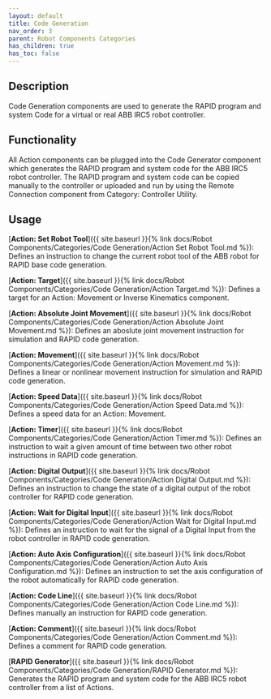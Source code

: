 ```yaml
---
layout: default
title: Code Generation
nav_order: 3
parent: Robot Components Categories
has_children: true
has_toc: false
---
```


## Description

Code Generation components are used to generate the RAPID program and system Code for a virtual or real ABB IRC5 robot controller.

## Functionality

All Action components can be plugged into the Code Generator component which generates the RAPID program and system code for the ABB IRC5 robot controller. The RAPID program and system code can be copied manually to the controller or uploaded and run by using the Remote Connection component from Category: Controller Utility.

## Usage

[**Action: Set Robot Tool**]({{ site.baseurl }}{% link docs/Robot Components/Categories/Code Generation/Action Set Robot Tool.md %}): Defines an instruction to change the current robot tool of the ABB robot for RAPID base code generation.

[**Action: Target**]({{ site.baseurl }}{% link docs/Robot Components/Categories/Code Generation/Action Target.md %}): Defines a target for an Action: Movement or Inverse Kinematics component.

[**Action: Absolute Joint Movement**]({{ site.baseurl }}{% link docs/Robot Components/Categories/Code Generation/Action Absolute Joint Movement.md %}): Defines an aboslute joint movement instruction for simulation and RAPID code generation.

[**Action: Movement**]({{ site.baseurl }}{% link docs/Robot Components/Categories/Code Generation/Action Movement.md %}): Defines a linear or nonlinear movement instruction for simulation and RAPID code generation.

[**Action: Speed Data**]({{ site.baseurl }}{% link docs/Robot Components/Categories/Code Generation/Action Speed Data.md %}): Defines a speed data for an Action: Movement.

[**Action: Timer**]({{ site.baseurl }}{% link docs/Robot Components/Categories/Code Generation/Action Timer.md %}): Defines an instruction to wait a given amount of time between two other robot instructions in RAPID code generation.

[**Action: Digital Output**]({{ site.baseurl }}{% link docs/Robot Components/Categories/Code Generation/Action Digital Output.md %}): Defines an instruction to change the state of a digital output of the robot controller for RAPID code generation.

[**Action: Wait for Digital Input**]({{ site.baseurl }}{% link docs/Robot Components/Categories/Code Generation/Action Wait for Digital Input.md %}): Defines an instruction to wait for the signal of a Digital Input from the robot controller in RAPID code generation.

[**Action: Auto Axis Configuration**]({{ site.baseurl }}{% link docs/Robot Components/Categories/Code Generation/Action Auto Axis Configuration.md %}): Defines an instruction to set the axis configuration of the robot automatically for RAPID code generation.

[**Action: Code Line**]({{ site.baseurl }}{% link docs/Robot Components/Categories/Code Generation/Action Code Line.md %}): Defines manually an instruction for RAPID code generation.

[**Action: Comment**]({{ site.baseurl }}{% link docs/Robot Components/Categories/Code Generation/Action Comment.md %}): Defines a comment for RAPID code generation.

[**RAPID Generator**]({{ site.baseurl }}{% link docs/Robot Components/Categories/Code Generation/RAPID Generator.md %}): Generates the RAPID program and system code for the ABB IRC5 robot controller from a list of Actions.